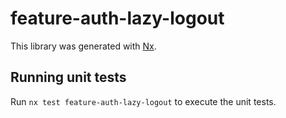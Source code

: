 # feature-auth-lazy-logout

This library was generated with [Nx](https://nx.dev).

## Running unit tests

Run `nx test feature-auth-lazy-logout` to execute the unit tests.
